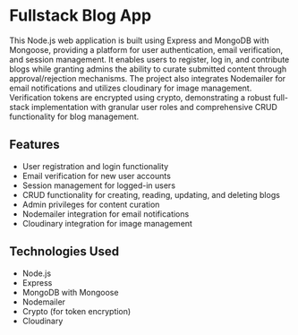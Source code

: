 # Fullstack Blog App

This Node.js web application is built using Express and MongoDB with Mongoose, providing a platform for user authentication, email verification, and session management. It enables users to register, log in, and contribute blogs while granting admins the ability to curate submitted content through approval/rejection mechanisms. The project also integrates Nodemailer for email notifications and utilizes cloudinary for image management. Verification tokens are encrypted using crypto, demonstrating a robust full-stack implementation with granular user roles and comprehensive CRUD functionality for blog management.

## Features

- User registration and login functionality
- Email verification for new user accounts
- Session management for logged-in users
- CRUD functionality for creating, reading, updating, and deleting blogs
- Admin privileges for content curation
- Nodemailer integration for email notifications
- Cloudinary integration for image management

## Technologies Used

- Node.js
- Express
- MongoDB with Mongoose
- Nodemailer
- Crypto (for token encryption)
- Cloudinary
